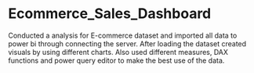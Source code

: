 # Ecommerce_Sales_Dashboard
Conducted a analysis for E-commerce dataset and imported all data to power bi through connecting the server.
After loading the dataset created visuals by using different charts.
Also used different measures, DAX functions and power query editor to make the best use of the data.
